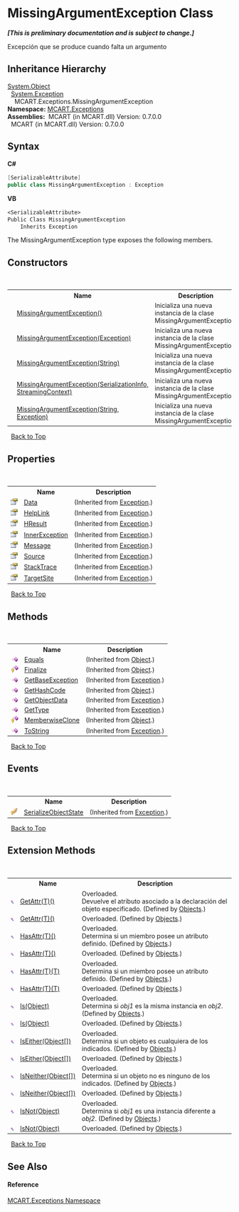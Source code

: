 # MissingArgumentException Class
 _**\[This is preliminary documentation and is subject to change.\]**_

Excepción que se produce cuando falta un argumento


## Inheritance Hierarchy
<a href="http://msdn2.microsoft.com/es-es/library/e5kfa45b" target="_blank">System.Object</a><br />&nbsp;&nbsp;<a href="http://msdn2.microsoft.com/es-es/library/c18k6c59" target="_blank">System.Exception</a><br />&nbsp;&nbsp;&nbsp;&nbsp;MCART.Exceptions.MissingArgumentException<br />
**Namespace:**&nbsp;<a href="36e6166c-cb29-ee06-1b8a-ebc61fae7b0a">MCART.Exceptions</a><br />**Assemblies:**&nbsp;&nbsp;MCART (in MCART.dll) Version: 0.7.0.0<br />&nbsp;&nbsp;MCART (in MCART.dll) Version: 0.7.0.0<br />

## Syntax

**C#**<br />
``` C#
[SerializableAttribute]
public class MissingArgumentException : Exception
```

**VB**<br />
``` VB
<SerializableAttribute>
Public Class MissingArgumentException
	Inherits Exception
```

The MissingArgumentException type exposes the following members.


## Constructors
&nbsp;<table><tr><th></th><th>Name</th><th>Description</th></tr><tr><td>![Public method](media/pubmethod.gif "Public method")</td><td><a href="54f580e3-b506-a41a-309f-a133d310a8a0">MissingArgumentException()</a></td><td>
Inicializa una nueva instancia de la clase MissingArgumentException.</td></tr><tr><td>![Public method](media/pubmethod.gif "Public method")</td><td><a href="8403f7dc-fa0a-626a-aec4-ba26782d999e">MissingArgumentException(Exception)</a></td><td>
Inicializa una nueva instancia de la clase MissingArgumentException.</td></tr><tr><td>![Public method](media/pubmethod.gif "Public method")</td><td><a href="ad7455c0-40f6-5600-4ace-7ddccf9ee524">MissingArgumentException(String)</a></td><td>
Inicializa una nueva instancia de la clase MissingArgumentException.</td></tr><tr><td>![Protected method](media/protmethod.gif "Protected method")</td><td><a href="bce6716d-9827-311c-92c6-5fb14c1d648e">MissingArgumentException(SerializationInfo, StreamingContext)</a></td><td>
Inicializa una nueva instancia de la clase MissingArgumentException.</td></tr><tr><td>![Public method](media/pubmethod.gif "Public method")</td><td><a href="b5a294f1-c190-de2c-a1fb-367315b5dc42">MissingArgumentException(String, Exception)</a></td><td>
Inicializa una nueva instancia de la clase MissingArgumentException.</td></tr></table>&nbsp;
<a href="#missingargumentexception-class">Back to Top</a>

## Properties
&nbsp;<table><tr><th></th><th>Name</th><th>Description</th></tr><tr><td>![Public property](media/pubproperty.gif "Public property")</td><td><a href="http://msdn2.microsoft.com/es-es/library/2wyfbc48" target="_blank">Data</a></td><td> (Inherited from <a href="http://msdn2.microsoft.com/es-es/library/c18k6c59" target="_blank">Exception</a>.)</td></tr><tr><td>![Public property](media/pubproperty.gif "Public property")</td><td><a href="http://msdn2.microsoft.com/es-es/library/71tawy4s" target="_blank">HelpLink</a></td><td> (Inherited from <a href="http://msdn2.microsoft.com/es-es/library/c18k6c59" target="_blank">Exception</a>.)</td></tr><tr><td>![Public property](media/pubproperty.gif "Public property")</td><td><a href="http://msdn2.microsoft.com/es-es/library/sh5cw61c" target="_blank">HResult</a></td><td> (Inherited from <a href="http://msdn2.microsoft.com/es-es/library/c18k6c59" target="_blank">Exception</a>.)</td></tr><tr><td>![Public property](media/pubproperty.gif "Public property")</td><td><a href="http://msdn2.microsoft.com/es-es/library/902sca80" target="_blank">InnerException</a></td><td> (Inherited from <a href="http://msdn2.microsoft.com/es-es/library/c18k6c59" target="_blank">Exception</a>.)</td></tr><tr><td>![Public property](media/pubproperty.gif "Public property")</td><td><a href="http://msdn2.microsoft.com/es-es/library/9btwf6wk" target="_blank">Message</a></td><td> (Inherited from <a href="http://msdn2.microsoft.com/es-es/library/c18k6c59" target="_blank">Exception</a>.)</td></tr><tr><td>![Public property](media/pubproperty.gif "Public property")</td><td><a href="http://msdn2.microsoft.com/es-es/library/85weac5w" target="_blank">Source</a></td><td> (Inherited from <a href="http://msdn2.microsoft.com/es-es/library/c18k6c59" target="_blank">Exception</a>.)</td></tr><tr><td>![Public property](media/pubproperty.gif "Public property")</td><td><a href="http://msdn2.microsoft.com/es-es/library/dxzhy005" target="_blank">StackTrace</a></td><td> (Inherited from <a href="http://msdn2.microsoft.com/es-es/library/c18k6c59" target="_blank">Exception</a>.)</td></tr><tr><td>![Public property](media/pubproperty.gif "Public property")</td><td><a href="http://msdn2.microsoft.com/es-es/library/2wchw354" target="_blank">TargetSite</a></td><td> (Inherited from <a href="http://msdn2.microsoft.com/es-es/library/c18k6c59" target="_blank">Exception</a>.)</td></tr></table>&nbsp;
<a href="#missingargumentexception-class">Back to Top</a>

## Methods
&nbsp;<table><tr><th></th><th>Name</th><th>Description</th></tr><tr><td>![Public method](media/pubmethod.gif "Public method")</td><td><a href="http://msdn2.microsoft.com/es-es/library/bsc2ak47" target="_blank">Equals</a></td><td> (Inherited from <a href="http://msdn2.microsoft.com/es-es/library/e5kfa45b" target="_blank">Object</a>.)</td></tr><tr><td>![Protected method](media/protmethod.gif "Protected method")</td><td><a href="http://msdn2.microsoft.com/es-es/library/4k87zsw7" target="_blank">Finalize</a></td><td> (Inherited from <a href="http://msdn2.microsoft.com/es-es/library/e5kfa45b" target="_blank">Object</a>.)</td></tr><tr><td>![Public method](media/pubmethod.gif "Public method")</td><td><a href="http://msdn2.microsoft.com/es-es/library/49kcee3b" target="_blank">GetBaseException</a></td><td> (Inherited from <a href="http://msdn2.microsoft.com/es-es/library/c18k6c59" target="_blank">Exception</a>.)</td></tr><tr><td>![Public method](media/pubmethod.gif "Public method")</td><td><a href="http://msdn2.microsoft.com/es-es/library/zdee4b3y" target="_blank">GetHashCode</a></td><td> (Inherited from <a href="http://msdn2.microsoft.com/es-es/library/e5kfa45b" target="_blank">Object</a>.)</td></tr><tr><td>![Public method](media/pubmethod.gif "Public method")</td><td><a href="http://msdn2.microsoft.com/es-es/library/fwb1489e" target="_blank">GetObjectData</a></td><td> (Inherited from <a href="http://msdn2.microsoft.com/es-es/library/c18k6c59" target="_blank">Exception</a>.)</td></tr><tr><td>![Public method](media/pubmethod.gif "Public method")</td><td><a href="http://msdn2.microsoft.com/es-es/library/44zb316t" target="_blank">GetType</a></td><td> (Inherited from <a href="http://msdn2.microsoft.com/es-es/library/c18k6c59" target="_blank">Exception</a>.)</td></tr><tr><td>![Protected method](media/protmethod.gif "Protected method")</td><td><a href="http://msdn2.microsoft.com/es-es/library/57ctke0a" target="_blank">MemberwiseClone</a></td><td> (Inherited from <a href="http://msdn2.microsoft.com/es-es/library/e5kfa45b" target="_blank">Object</a>.)</td></tr><tr><td>![Public method](media/pubmethod.gif "Public method")</td><td><a href="http://msdn2.microsoft.com/es-es/library/es4y6f7e" target="_blank">ToString</a></td><td> (Inherited from <a href="http://msdn2.microsoft.com/es-es/library/c18k6c59" target="_blank">Exception</a>.)</td></tr></table>&nbsp;
<a href="#missingargumentexception-class">Back to Top</a>

## Events
&nbsp;<table><tr><th></th><th>Name</th><th>Description</th></tr><tr><td>![Protected event](media/protevent.gif "Protected event")</td><td><a href="http://msdn2.microsoft.com/es-es/library/ee332915" target="_blank">SerializeObjectState</a></td><td> (Inherited from <a href="http://msdn2.microsoft.com/es-es/library/c18k6c59" target="_blank">Exception</a>.)</td></tr></table>&nbsp;
<a href="#missingargumentexception-class">Back to Top</a>

## Extension Methods
&nbsp;<table><tr><th></th><th>Name</th><th>Description</th></tr><tr><td>![Public Extension Method](media/pubextension.gif "Public Extension Method")</td><td><a href="266d0619-24e8-4bb1-eeac-82fa7c767fb6">GetAttr(T)()</a></td><td>Overloaded.  
Devuelve el atributo asociado a la declaración del objeto especificado.
 (Defined by <a href="bed01b44-1ba8-b02e-7f19-0855e84b8dbd">Objects</a>.)</td></tr><tr><td>![Public Extension Method](media/pubextension.gif "Public Extension Method")</td><td><a href="266d0619-24e8-4bb1-eeac-82fa7c767fb6">GetAttr(T)()</a></td><td>Overloaded.   (Defined by <a href="bed01b44-1ba8-b02e-7f19-0855e84b8dbd">Objects</a>.)</td></tr><tr><td>![Public Extension Method](media/pubextension.gif "Public Extension Method")</td><td><a href="23d8a4fc-d7b8-c950-fd60-5488d38ae883">HasAttr(T)()</a></td><td>Overloaded.  
Determina si un miembro posee un atributo definido.
 (Defined by <a href="bed01b44-1ba8-b02e-7f19-0855e84b8dbd">Objects</a>.)</td></tr><tr><td>![Public Extension Method](media/pubextension.gif "Public Extension Method")</td><td><a href="23d8a4fc-d7b8-c950-fd60-5488d38ae883">HasAttr(T)()</a></td><td>Overloaded.   (Defined by <a href="bed01b44-1ba8-b02e-7f19-0855e84b8dbd">Objects</a>.)</td></tr><tr><td>![Public Extension Method](media/pubextension.gif "Public Extension Method")</td><td><a href="203375c6-370f-f64c-5432-7536a7b7ebcc">HasAttr(T)(T)</a></td><td>Overloaded.  
Determina si un miembro posee un atributo definido.
 (Defined by <a href="bed01b44-1ba8-b02e-7f19-0855e84b8dbd">Objects</a>.)</td></tr><tr><td>![Public Extension Method](media/pubextension.gif "Public Extension Method")</td><td><a href="203375c6-370f-f64c-5432-7536a7b7ebcc">HasAttr(T)(T)</a></td><td>Overloaded.   (Defined by <a href="bed01b44-1ba8-b02e-7f19-0855e84b8dbd">Objects</a>.)</td></tr><tr><td>![Public Extension Method](media/pubextension.gif "Public Extension Method")</td><td><a href="196f8475-b677-a34d-59bf-35344814f977">Is(Object)</a></td><td>Overloaded.  
Determina si *obj1* es la misma instancia en *obj2*.
 (Defined by <a href="bed01b44-1ba8-b02e-7f19-0855e84b8dbd">Objects</a>.)</td></tr><tr><td>![Public Extension Method](media/pubextension.gif "Public Extension Method")</td><td><a href="196f8475-b677-a34d-59bf-35344814f977">Is(Object)</a></td><td>Overloaded.   (Defined by <a href="bed01b44-1ba8-b02e-7f19-0855e84b8dbd">Objects</a>.)</td></tr><tr><td>![Public Extension Method](media/pubextension.gif "Public Extension Method")</td><td><a href="df46cf0b-190b-ec6a-69df-c78f6a5797bf">IsEither(Object[])</a></td><td>Overloaded.  
Determina si un objeto es cualquiera de los indicados.
 (Defined by <a href="bed01b44-1ba8-b02e-7f19-0855e84b8dbd">Objects</a>.)</td></tr><tr><td>![Public Extension Method](media/pubextension.gif "Public Extension Method")</td><td><a href="df46cf0b-190b-ec6a-69df-c78f6a5797bf">IsEither(Object[])</a></td><td>Overloaded.   (Defined by <a href="bed01b44-1ba8-b02e-7f19-0855e84b8dbd">Objects</a>.)</td></tr><tr><td>![Public Extension Method](media/pubextension.gif "Public Extension Method")</td><td><a href="eefea649-60a0-7eb1-917a-075b273494b9">IsNeither(Object[])</a></td><td>Overloaded.  
Determina si un objeto no es ninguno de los indicados.
 (Defined by <a href="bed01b44-1ba8-b02e-7f19-0855e84b8dbd">Objects</a>.)</td></tr><tr><td>![Public Extension Method](media/pubextension.gif "Public Extension Method")</td><td><a href="eefea649-60a0-7eb1-917a-075b273494b9">IsNeither(Object[])</a></td><td>Overloaded.   (Defined by <a href="bed01b44-1ba8-b02e-7f19-0855e84b8dbd">Objects</a>.)</td></tr><tr><td>![Public Extension Method](media/pubextension.gif "Public Extension Method")</td><td><a href="544e32e7-8440-b023-8a1b-4e3542ae24f5">IsNot(Object)</a></td><td>Overloaded.  
Determina si *obj1* es una instancia diferente a *obj2*.
 (Defined by <a href="bed01b44-1ba8-b02e-7f19-0855e84b8dbd">Objects</a>.)</td></tr><tr><td>![Public Extension Method](media/pubextension.gif "Public Extension Method")</td><td><a href="544e32e7-8440-b023-8a1b-4e3542ae24f5">IsNot(Object)</a></td><td>Overloaded.   (Defined by <a href="bed01b44-1ba8-b02e-7f19-0855e84b8dbd">Objects</a>.)</td></tr></table>&nbsp;
<a href="#missingargumentexception-class">Back to Top</a>

## See Also


#### Reference
<a href="36e6166c-cb29-ee06-1b8a-ebc61fae7b0a">MCART.Exceptions Namespace</a><br />